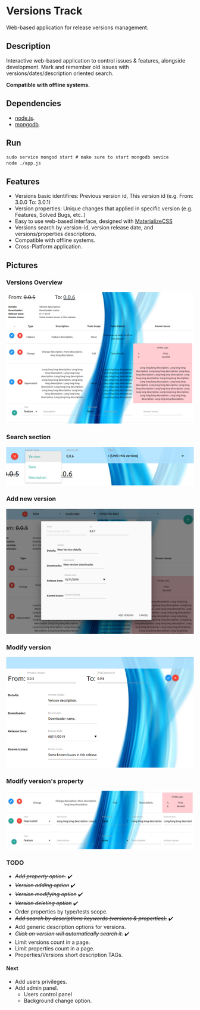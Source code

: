 # Versions Track
Web-based application for release versions management.

## Description
Interactive web-based application to control issues & features, alongside development.
Mark and remember old issues with versions/dates/description oriented search.

**Compatible with offline systems.**

## Dependencies
* [node.js](https://nodejs.org/en/).
* [mongodb](https://www.mongodb.com/).

## Run
```
sudo service mongod start # make sure to start mongodb sevice
node ./app.js
```

## Features
* Versions basic identifires: Previous version id, This version id (e.g. From: 3.0.0 To: 3.0.1)
* Version properties: Unique changes that applied in specific version (e.g. Features, Solved Bugs, etc..)
* Easy to use web-based interface, designed with [MaterializeCSS](https://materializecss.com/)
* Versions search by version-id, version release date, and versions/properties descriptions.
* Compatible with offline systems.
* Cross-Platform application.

## Pictures
### Versions Overview
![Version Overview](./docs/images/VersionsTrack-11.png)

### Search section
![Search section](./docs/images/VersionsTrack-12-Search.png)

### Add new version
![Add new version](./docs/images/VersionsTrack-13-NewVersion.png)

### Modify version
![Modify version](./docs/images/VersionsTrack-14-ModifyVersion.png)

### Modify version's property
![Modify version's property](./docs/images/VersionsTrack-15-ModifyProperty.png)

### TODO
* *~~Add property option.~~* :heavy_check_mark:
* *~~Version adding option~~* :heavy_check_mark:
* *~~Version modifying option~~* :heavy_check_mark:
* *~~Version deleting option~~* :heavy_check_mark:
* Order properties by type/tests scope.
* *~~Add search by descriptions keywords (versions & properties).~~* :heavy_check_mark:
* Add generic description options for versions.
* *~~Click on version will automatically search it.~~* :heavy_check_mark:
* Limit versions count in a page.
* Limit properties count in a page.
* Properties/Versions short description TAGs.

#### Next
* Add users privileges.
* Add admin panel.
    * Users control panel
    * Background change option.

